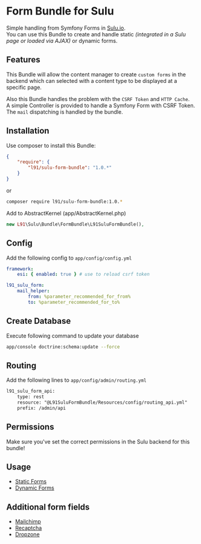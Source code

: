 # Form Bundle for Sulu

Simple handling from Symfony Forms in [Sulu.io](http://sulu.io).  
You can use this Bundle to create and handle static *(integrated in a Sulu page or loaded via AJAX)* or dynamic forms.

## Features

This Bundle will allow the content manager to create `custom forms` in the backend which can selected with a content type to be displayed at a specific page.

Also this Bundle handles the problem with the `CSRF Token` and `HTTP Cache`.  
A simple Controller is provided to handle a Symfony Form with CSRF Token.  
The `mail` dispatching is handled by the bundle.

## Installation

Use composer to install this Bundle:

```json
{
    "require": {
        "l91/sulu-form-bundle": "1.0.*"
    }
}
```

or

```bash
composer require l91/sulu-form-bundle:1.0.*
```

Add to AbstractKernel (app/AbstractKernel.php)

```php
new L91\Sulu\Bundle\FormBundle\L91SuluFormBundle(),
```

## Config

Add the following config to `app/config/config.yml`

```yml
framework:
    esi: { enabled: true } # use to reload csrf token

l91_sulu_form:
    mail_helper:
        from: %parameter_recommended_for_from%
        to: %parameter_recommended_for_to%
```

## Create Database

Execute following command to update your database

```bash
app/console doctrine:schema:update --force
```

## Routing

Add the following lines to `app/config/admin/routing.yml`

``` xml
l91_sulu_form_api:
    type: rest
    resource: "@L91SuluFormBundle/Resources/config/routing_api.yml"
    prefix: /admin/api
 ```

## Permissions

Make sure you've set the correct permissions in the Sulu backend for this bundle!

## Usage

- [Static Forms](Resources/doc/static.md "Static Forms")
- [Dynamic Forms](Resources/doc/dynamic.md "Dynamic Forms")

## Additional form fields

- [Mailchimp](Resources/doc/mailchimp.md "Mailchimp Form Field")
- [Recaptcha](Resources/doc/recaptcha.md "Recaptcha Form Field")
- [Dropzone](Resources/doc/dropzone.md "Dropzone Form Field")
